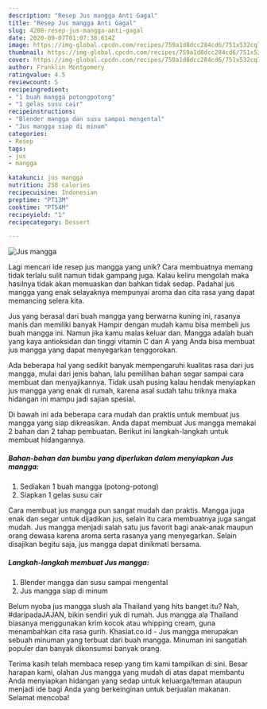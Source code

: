```yaml
---
description: "Resep Jus mangga Anti Gagal"
title: "Resep Jus mangga Anti Gagal"
slug: 4208-resep-jus-mangga-anti-gagal
date: 2020-09-07T01:07:38.614Z
image: https://img-global.cpcdn.com/recipes/759a1d8dcc284cd6/751x532cq70/jus-mangga-foto-resep-utama.jpg
thumbnail: https://img-global.cpcdn.com/recipes/759a1d8dcc284cd6/751x532cq70/jus-mangga-foto-resep-utama.jpg
cover: https://img-global.cpcdn.com/recipes/759a1d8dcc284cd6/751x532cq70/jus-mangga-foto-resep-utama.jpg
author: Franklin Montgomery
ratingvalue: 4.5
reviewcount: 5
recipeingredient:
- "1 buah mangga potongpotong"
- "1 gelas susu cair"
recipeinstructions:
- "Blender mangga dan susu sampai mengental"
- "Jus mangga siap di minum"
categories:
- Resep
tags:
- jus
- mangga

katakunci: jus mangga 
nutrition: 258 calories
recipecuisine: Indonesian
preptime: "PT13M"
cooktime: "PT54M"
recipeyield: "1"
recipecategory: Dessert

---
```



![Jus mangga](https://img-global.cpcdn.com/recipes/759a1d8dcc284cd6/751x532cq70/jus-mangga-foto-resep-utama.jpg)

Lagi mencari ide resep jus mangga yang unik? Cara membuatnya memang tidak terlalu sulit namun tidak gampang juga. Kalau keliru mengolah maka hasilnya tidak akan memuaskan dan bahkan tidak sedap. Padahal jus mangga yang enak selayaknya mempunyai aroma dan cita rasa yang dapat memancing selera kita.

Jus yang berasal dari buah mangga yang berwarna kuning ini, rasanya manis dan memiliki banyak Hampir dengan mudah kamu bisa membeli jus buah mangga ini. Namun jika kamu malas keluar dan. Mangga adalah buah yang kaya antioksidan dan tinggi vitamin C dan A yang Anda bisa membuat jus mangga yang dapat menyegarkan tenggorokan.

Ada beberapa hal yang sedikit banyak mempengaruhi kualitas rasa dari jus mangga, mulai dari jenis bahan, lalu pemilihan bahan segar sampai cara membuat dan menyajikannya. Tidak usah pusing kalau hendak menyiapkan jus mangga yang enak di rumah, karena asal sudah tahu triknya maka hidangan ini mampu jadi sajian spesial.


Di bawah ini ada beberapa cara mudah dan praktis untuk membuat jus mangga yang siap dikreasikan. Anda dapat membuat Jus mangga memakai 2 bahan dan 2 tahap pembuatan. Berikut ini langkah-langkah untuk membuat hidangannya.

<!--inarticleads1-->

##### Bahan-bahan dan bumbu yang diperlukan dalam menyiapkan Jus mangga:

1. Sediakan 1 buah mangga (potong-potong)
1. Siapkan 1 gelas susu cair


Cara membuat jus mangga pun sangat mudah dan praktis. Mangga juga enak dan segar untuk dijadikan jus, selain itu cara membuatnya juga sangat mudah. Jus mangga menjadi salah satu jus favorit bagi anak-anak maupun orang dewasa karena aroma serta rasanya yang menyegarkan. Selain disajikan begitu saja, jus mangga dapat dinikmati bersama. 

<!--inarticleads2-->

##### Langkah-langkah membuat Jus mangga:

1. Blender mangga dan susu sampai mengental
1. Jus mangga siap di minum


Belum nyoba jus mangga slush ala Thailand yang hits banget itu? Nah, #daripadaJAJAN, bikin sendiri yuk di rumah. Jus mangga ala Thailand biasanya menggunakan krim kocok atau whipping cream, guna menambahkan cita rasa gurih. Khasiat.co.id - Jus mangga merupakan sebuah minuman yang terbuat dari buah mangga. Minuman ini sangatlah populer dan banyak dikonsumsi banyak orang. 

Terima kasih telah membaca resep yang tim kami tampilkan di sini. Besar harapan kami, olahan Jus mangga yang mudah di atas dapat membantu Anda menyiapkan hidangan yang sedap untuk keluarga/teman ataupun menjadi ide bagi Anda yang berkeinginan untuk berjualan makanan. Selamat mencoba!
